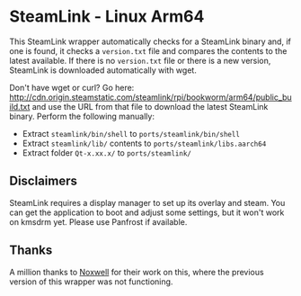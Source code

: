 # SteamLink - Linux Arm64
This SteamLink wrapper automatically checks for a SteamLink binary and, if one is found, it checks a `version.txt` file and compares the contents to the latest available. If there is no `version.txt` file or there is a new version, SteamLink is downloaded automatically with wget.

Don't have wget or curl? Go here: http://cdn.origin.steamstatic.com/steamlink/rpi/bookworm/arm64/public_build.txt and use the URL from that file to download the latest SteamLink binary. Perform the following manually:
- Extract `steamlink/bin/shell` to `ports/steamlink/bin/shell`
- Extract `steamlink/lib/` contents to `ports/steamlink/libs.aarch64`
- Extract folder `Qt-x.xx.x/` to `ports/steamlink/`

## Disclaimers
SteamLink requires a display manager to set up its overlay and steam. You can get the application to boot and adjust some settings, but it won't work on kmsdrm yet. Please use Panfrost if available.

## Thanks
A million thanks to [Noxwell](https://github.com/beebono/SLink-RPCompat) for their work on this, where the previous version of this wrapper was not functioning.